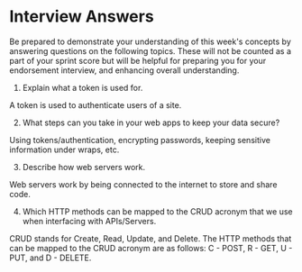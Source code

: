 # Interview Answers
Be prepared to demonstrate your understanding of this week's concepts by answering questions on the following topics. These will not be counted as a part of your sprint score but will be helpful for preparing you for your endorsement interview, and enhancing overall understanding.


1. Explain what a token is used for.

A token is used to authenticate users of a site.

2. What steps can you take in your web apps to keep your data secure?

Using tokens/authentication, encrypting passwords, keeping sensitive information under wraps, etc.

3. Describe how web servers work.

Web servers work by being connected to the internet to store and share code.

4. Which HTTP methods can be mapped to the CRUD acronym that we use when interfacing with APIs/Servers.

CRUD stands for Create, Read, Update, and Delete. The HTTP methods that can be mapped to the CRUD acronym are as follows: C - POST, R - GET, U - PUT, and D - DELETE.